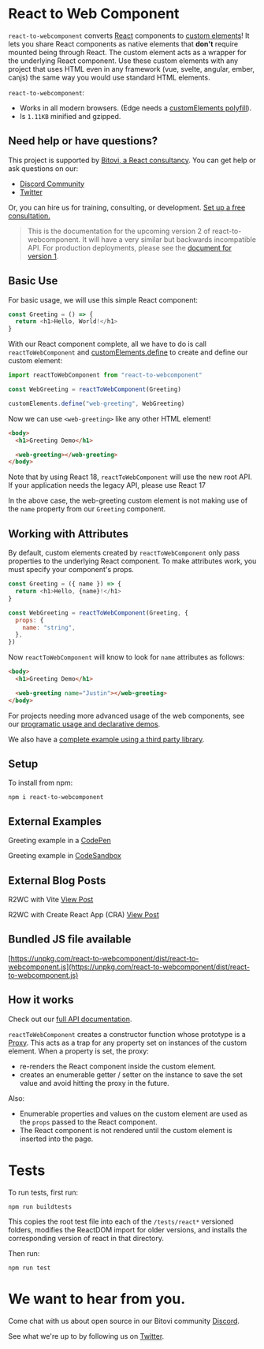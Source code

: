 # React to Web Component

`react-to-webcomponent` converts [React](https://reactjs.org/) components to [custom elements](https://developer.mozilla.org/en-US/docs/Web/Web_Components/Using_custom_elements)! It lets you share React components as native elements that **don't** require mounted being through React. The custom element acts as a wrapper for the underlying React component. Use these custom elements with any project that uses HTML even in any framework (vue, svelte, angular, ember, canjs) the same way you would use standard HTML elements.

`react-to-webcomponent`:

- Works in all modern browsers. (Edge needs a [customElements polyfill](https://github.com/webcomponents/polyfills/tree/master/packages/custom-elements)).
- Is `1.11KB` minified and gzipped.

## Need help or have questions?

This project is supported by [Bitovi, a React consultancy](https://www.bitovi.com/frontend-javascript-consulting/react-consulting). You can get help or ask questions on our:

- [Discord Community](https://discord.gg/J7ejFsZnJ4)
- [Twitter](https://twitter.com/bitovi)

Or, you can hire us for training, consulting, or development. [Set up a free consultation.](https://www.bitovi.com/frontend-javascript-consulting/react-consulting)

> This is the documentation for the upcoming version 2 of react-to-webcomponent. It will have a very similar but backwards incompatible API. For production deployments, please see the [document for version 1](https://github.com/bitovi/react-to-webcomponent/tree/main).

## Basic Use

For basic usage, we will use this simple React component:

```js
const Greeting = () => {
  return <h1>Hello, World!</h1>
}
```

With our React component complete, all we have to do is call `reactToWebComponent` and [customElements.define](https://developer.mozilla.org/en-US/docs/Web/API/CustomElementRegistry/define) to create and define our custom element:

```js
import reactToWebComponent from "react-to-webcomponent"

const WebGreeting = reactToWebComponent(Greeting)

customElements.define("web-greeting", WebGreeting)
```

Now we can use `<web-greeting>` like any other HTML element!

```html
<body>
  <h1>Greeting Demo</h1>

  <web-greeting></web-greeting>
</body>
```

Note that by using React 18, `reactToWebComponent` will use the new root API. If your application needs the legacy API, please use React 17

In the above case, the web-greeting custom element is not making use of the `name` property from our `Greeting` component.

## Working with Attributes

By default, custom elements created by `reactToWebComponent` only pass properties to the underlying React component. To make attributes work, you must specify your component's props.

```js
const Greeting = ({ name }) => {
  return <h1>Hello, {name}!</h1>
}

const WebGreeting = reactToWebComponent(Greeting, {
  props: {
    name: "string",
  },
})
```

Now `reactToWebComponent` will know to look for `name` attributes
as follows:

```html
<body>
  <h1>Greeting Demo</h1>

  <web-greeting name="Justin"></web-greeting>
</body>
```

For projects needing more advanced usage of the web components, see our [programatic usage and declarative demos](docs/programatic-usage.md).

We also have a [complete example using a third party library](docs/complete-example.md).

## Setup

To install from npm:

```
npm i react-to-webcomponent
```

## External Examples

Greeting example in a [CodePen](https://codepen.io/bavinedwards/pen/jOveaGm)

Greeting example in [CodeSandbox](https://codesandbox.io/s/sample-greeting-app-m6fc6l)

## External Blog Posts

R2WC with Vite [View Post](https://www.bitovi.com/blog/react-everywhere-with-vite-and-react-to-webcomponent)

R2WC with Create React App (CRA) [View Post](https://www.bitovi.com/blog/how-to-create-a-web-component-with-create-react-app)

## Bundled JS file available

[https://unpkg.com/react-to-webcomponent/dist/react-to-webcomponent.js](https://unpkg.com/react-to-webcomponent/dist/react-to-webcomponent.js)

## How it works

Check out our [full API documentation](docs/api.md).

`reactToWebComponent` creates a constructor function whose prototype is a [Proxy](https://developer.mozilla.org/en-US/docs/Web/JavaScript/Reference/Global_Objects/Proxy). This acts as a trap for any property set on instances of the custom element. When a property is set, the proxy:

- re-renders the React component inside the custom element.
- creates an enumerable getter / setter on the instance
  to save the set value and avoid hitting the proxy in the future.

Also:

- Enumerable properties and values on the custom element are used as the `props` passed to the React component.
- The React component is not rendered until the custom element is inserted into the page.

# Tests

To run tests, first run:

```
npm run buildtests
```

This copies the root test file into each of the `/tests/react*` versioned folders, modifies the ReactDOM import for older versions, and installs the corresponding version of react in that directory.

Then run:

```
npm run test
```

# We want to hear from you.

Come chat with us about open source in our Bitovi community [Discord](https://discord.gg/J7ejFsZnJ4).

See what we're up to by following us on [Twitter](https://twitter.com/bitovi).
